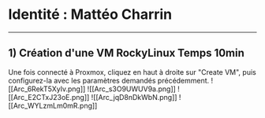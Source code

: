 
# Identité : Mattéo Charrin 

--- 

##  1) Création d'une VM RockyLinux Temps 10min


Une fois connecté à Proxmox, cliquez en haut à droite sur "Create VM", puis configurez-la avec les paramètres demandés précédemment.
![[Arc_6RekT5Xylv.png]]
![[Arc_s3O9UWUV9a.png]]
![[Arc_E2CTxJ23oE.png]]
![[Arc_jqD8nDkWbN.png]]
![[Arc_WYLzmLm0mR.png]]